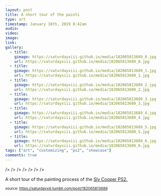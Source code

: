 ```yaml
---
layout: post
title: A short tour of the painti
type: art
timestamp: January 16th, 2019 8:42am
audio: 
video: 
image: 
link: 
gallery:
  - title: 
    gimage: https://saturdayxiii.github.io/media/182065813689_0.jpg
    url: https://saturdayxiii.github.io/media/182065813689_0.jpg
  - title: 
    gimage: https://saturdayxiii.github.io/media/182065813689_1.jpg
    url: https://saturdayxiii.github.io/media/182065813689_1.jpg
  - title: 
    gimage: https://saturdayxiii.github.io/media/182065813689_2.jpg
    url: https://saturdayxiii.github.io/media/182065813689_2.jpg
  - title: 
    gimage: https://saturdayxiii.github.io/media/182065813689_3.jpg
    url: https://saturdayxiii.github.io/media/182065813689_3.jpg
  - title: 
    gimage: https://saturdayxiii.github.io/media/182065813689_4.jpg
    url: https://saturdayxiii.github.io/media/182065813689_4.jpg
  - title: 
    gimage: https://saturdayxiii.github.io/media/182065813689_5.jpg
    url: https://saturdayxiii.github.io/media/182065813689_5.jpg
  - title: 
    gimage: https://saturdayxiii.github.io/media/182065813689_6.jpg
    url: https://saturdayxiii.github.io/media/182065813689_6.jpg
tags: ["art", "customizing", "ps2", "showcase"]
comments: true
---
```


 />
 />
 />
 />
 />
 />
 />
        
A short tour of the painting process of the <a href="http://heavyhanded.ca/post/181056446837/ps2-case-mod-artwork-of-sly-cooper-templated" target="_blank">Sly Cooper PS2.</a>
 
  
<small>source: https://saturdayxiii.tumblr.com/post/182065813689</small>